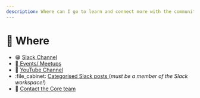 ```yaml
---
description: Where can I go to learn and connect more with the community?
---
```


# 📍 Where

* 😁 [Slack Channel](https://offerzen-community.slack.com/archives/CUBJ511K8)
* 🎉[ Events/ Meetups](https://lu.ma/pb-community)
* 🎥 [YouTube Channel](https://www.youtube.com/watch?v=PcU0aT5ckDM\&list=PLjTry3duaTAGJ6UOW5ISS\_ymV46-VqkPa)
* :file\_cabinet: [Categorised Slack posts ](https://meetwaves.com/library/programmable-banking)(_must be a member of the Slack workspace!_)
* 🤙 [Contact the Core team](mailto:community-investec@offerzen.com)
